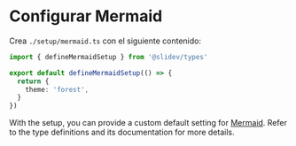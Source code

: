 # Configurar Mermaid

<Environment type="client" />

Crea `./setup/mermaid.ts` con el siguiente contenido:

```ts
import { defineMermaidSetup } from '@slidev/types'

export default defineMermaidSetup(() => {
  return {
    theme: 'forest',
  }
})
```

With the setup, you can provide a custom default setting for [Mermaid](https://mermaid-js.github.io/). Refer to the type definitions and its documentation for more details.
